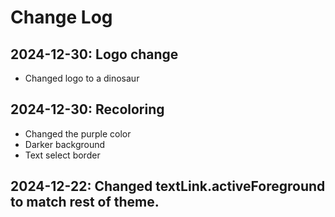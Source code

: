 # Change Log

## 2024-12-30: Logo change
* Changed logo to a dinosaur

## 2024-12-30: Recoloring
* Changed the purple color
* Darker background
* Text select border

## 2024-12-22: Changed textLink.activeForeground to match rest of theme.
